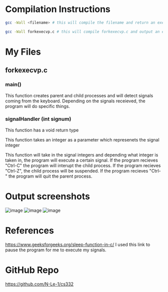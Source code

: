 <!--
NOTES:
This README is an example README for CS332/532 labs. This is a purely minimal example. It's written to emulate pure english representations of a set of documentation. As you start to write more "real world" documentation you will encounter certain standards and manners of writing that this README prepares you for
-->

# Compilation Instructions
```bash
gcc -Wall <filename> # this will compile the filename and return an executable with the executable name

gcc -Wall forkexecvp.c # this will compile forkexecvp.c and output an executable called a.out
```

# My Files
## forkexecvp.c

### main()

This function creates parent and child processes and will detect signals coming from the keyboard. Depending on the signals receieved, the program will do specific things.

### signalHandler (int signum)
This function has a void return type

This function takes an integer as a parameter which represenets the signal integer 

This function will take in the signal integers and depending what integer is taken in, the program will execute a certain signal. If the program recieves "Ctrl-C" the program will interupt the child process. If the program recieves "Ctrl-Z", the child process will be suspended. If the program recieves "Ctrl-\" the program will quit the parent process.

# Output screenshots
![image](https://github.com/N-Le-1/cs332/assets/156348689/89726051-581f-4549-995f-5fda4242be54)
![image](https://github.com/N-Le-1/cs332/assets/156348689/fd33b3ac-63ed-4f17-b227-0d25fc338c15)
![image](https://github.com/N-Le-1/cs332/assets/156348689/c0f15027-3cea-4f1c-8ff0-8e829e6a7323)


# References
https://www.geeksforgeeks.org/sleep-function-in-c/
I used this link to pause the program for me to execute my signals.

# GitHub Repo
https://github.com/N-Le-1/cs332
